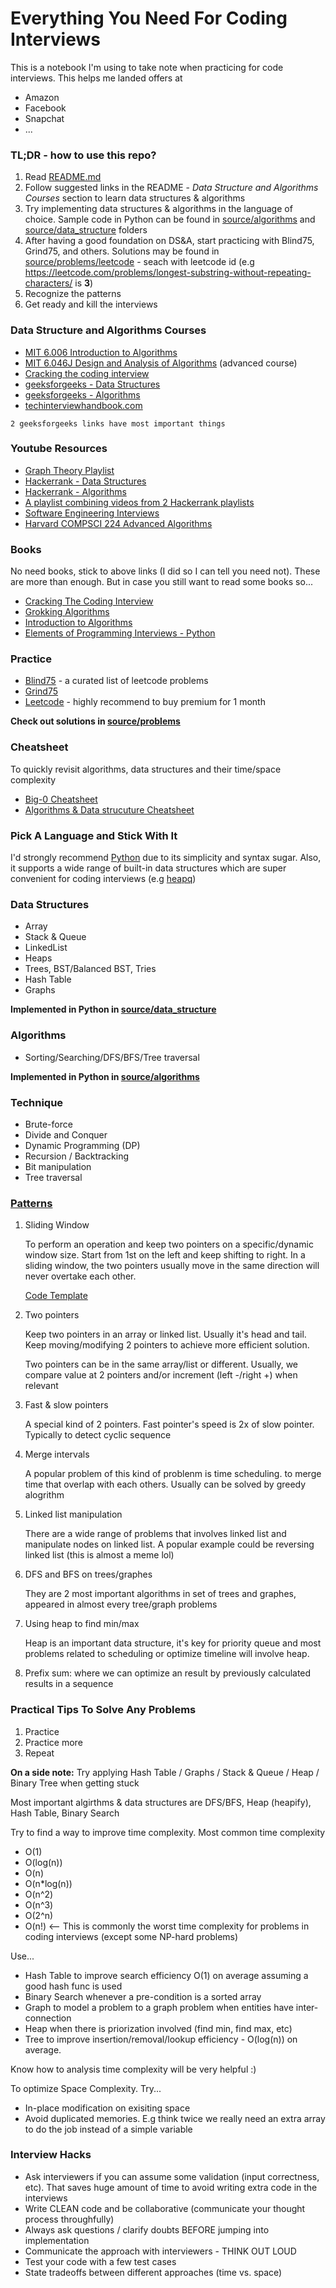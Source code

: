 # Everything You Need For Coding Interviews

This is a notebook I'm using to take note when practicing for code interviews. This helps me landed offers at
- Amazon
- Facebook
- Snapchat
- ...

### TL;DR - how to use this repo?
1. Read [README.md](README.md)
2. Follow suggested links in the README - *Data Structure and Algorithms Courses* section to learn data structures & algorithms
3. Try implementing data structures & algorithms in the language of choice. Sample code in Python can be found in [source/algorithms](source/algorithms/) and [source/data_structure](source/data_structure/) folders
3. After having a good foundation on DS&A, start practicing with Blind75, Grind75, and others. Solutions may be found in [source/problems/leetcode](source/problems/leetcode/) - seach with leetcode id (e.g https://leetcode.com/problems/longest-substring-without-repeating-characters/ is **3**)
4. Recognize the patterns 
5. Get ready and kill the interviews

### Data Structure and Algorithms Courses
- [MIT 6.006 Introduction to Algorithms](courses/mit_6006.md)
- [MIT 6.046J Design and Analysis of Algorithms](courses/mit_6046.md) (advanced course)
- [Cracking the coding interview](courses/ctci_book.md)
- [geeksforgeeks - Data Structures](https://www.geeksforgeeks.org/data-structures/)
- [geeksforgeeks - Algorithms](https://www.geeksforgeeks.org/fundamentals-of-algorithms/)
- [techinterviewhandbook.com](https://www.techinterviewhandbook.org/)

```
2 geeksforgeeks links have most important things
```

### Youtube Resources
- [Graph Theory Playlist](https://www.youtube.com/playlist?list=PLDV1Zeh2NRsDGO4--qE8yH72HFL1Km93P)
- [Hackerrank - Data Structures](https://www.youtube.com/playlist?list=PLI1t_8YX-Apv-UiRlnZwqqrRT8D1RhriX)
- [Hackerrank - Algorithms](https://www.youtube.com/playlist?list=PLI1t_8YX-ApvMthLj56t1Rf-Buio5Y8KL) 
- [A playlist combining videos from 2 Hackerrank playlists](https://www.youtube.com/playlist?list=PLX6IKgS15Ue02WDPRCmYKuZicQHit9kFt)
- [Software Engineering Interviews](https://www.youtube.com/playlist?list=PLiQ766zSC5jPIKibTa5qtXpwgwEBalDV4)
- [Harvard COMPSCI 224 Advanced Algorithms](https://www.youtube.com/playlist?list=PL2SOU6wwxB0uP4rJgf5ayhHWgw7akUWSf)

### Books
No need books, stick to above links (I did so I can tell you need not). These are more than enough. But in case you still want to read some books so...
- [Cracking The Coding Interview](https://www.amazon.co.uk/Cracking-Coding-Interview-6th-Programming/dp/0984782850/ref=sr_1_1?crid=34CLB13A8BGXI&keywords=coding+interview&qid=1657739069&sprefix=coding+intervie%2Caps%2C122&sr=8-1)
- [Grokking Algorithms](https://www.amazon.co.uk/Grokking-Algorithms-illustrated-programmers-curious/dp/1617292230/ref=pd_bxgy_img_sccl_2/259-4758939-1754565?pd_rd_w=7zWiS&content-id=amzn1.sym.79b812bf-5c8b-4c0c-851c-784423adaff5&pf_rd_p=79b812bf-5c8b-4c0c-851c-784423adaff5&pf_rd_r=CFX5DK00E9Y4Z0KYG3ZH&pd_rd_wg=2SOxw&pd_rd_r=23eabb4f-6a4e-4355-8068-98a9cb2eaa29&pd_rd_i=1617292230&psc=1)
- [Introduction to Algorithms](https://www.amazon.co.uk/Introduction-Algorithms-fourth-Thomas-Cormen/dp/026204630X/ref=pd_vtp_sccl_3_10/259-4758939-1754565?pd_rd_w=1UbBw&content-id=amzn1.sym.2204c855-5dd7-4df3-b470-8459f4c43f4a&pf_rd_p=2204c855-5dd7-4df3-b470-8459f4c43f4a&pf_rd_r=BZWYBGN9R7DHT30QYECR&pd_rd_wg=STZSo&pd_rd_r=23952bbe-33a2-4e11-be09-b601fcf39c4d&pd_rd_i=026204630X&psc=1)
- [Elements of Programming Interviews - Python](https://www.amazon.co.uk/Elements-Programming-Interviews-Python-Insiders/dp/1537713949/ref=pd_vtp_sccl_3_30/259-4758939-1754565?pd_rd_w=V5IEj&content-id=amzn1.sym.2204c855-5dd7-4df3-b470-8459f4c43f4a&pf_rd_p=2204c855-5dd7-4df3-b470-8459f4c43f4a&pf_rd_r=KNXHF80BJ3WFA15N4KFA&pd_rd_wg=3H5hs&pd_rd_r=a2da7e73-472d-4101-8d97-8f0b6025b73d&pd_rd_i=1537713949&psc=1)

### Practice
- [Blind75](https://www.teamblind.com/post/New-Year-Gift---Curated-List-of-Top-75-LeetCode-Questions-to-Save-Your-Time-OaM1orEU) - a curated list of leetcode problems
- [Grind75](https://www.techinterviewhandbook.org/grind75)
- [Leetcode](https://leetcode.com/problemset/all/) - highly recommend to buy premium for 1 month

**Check out solutions in [source/problems](source/problems/)**

### Cheatsheet
To quickly revisit algorithms, data structures and their time/space complexity
- [Big-0 Cheatsheet](https://www.bigocheatsheet.com/)
- [Algorithms & Data strucuture Cheatsheet](https://www.techinterviewhandbook.org/algorithms/study-cheatsheet/)

### Pick A Language and Stick With It
I'd strongly recommend [Python](https://www.geeksforgeeks.org/python-programming-language/?ref=ghm) due to its simplicity and syntax sugar. Also, it supports a wide range of built-in data structures which are super convenient for coding interviews (e.g [heapq](https://docs.python.org/3/library/heapq.html))

### Data Structures
- Array
- Stack & Queue 
- LinkedList 
- Heaps
- Trees, BST/Balanced BST, Tries
- Hash Table
- Graphs

**Implemented in Python in [source/data_structure](source/data_structure/)**

### Algorithms
- Sorting/Searching/DFS/BFS/Tree traversal

**Implemented in Python in [source/algorithms](source/algorithms/)**

### Technique 
- Brute-force
- Divide and Conquer 
- Dynamic Programming (DP)
- Recursion / Backtracking
- Bit manipulation
- Tree traversal

### [Patterns](https://hackernoon.com/14-patterns-to-ace-any-coding-interview-question-c5bb3357f6ed)
1. Sliding Window

   To perform an operation and keep two pointers on a specific/dynamic window size. Start from 1st on the left and keep shifting to right. In a sliding window, the two pointers usually move in the same direction will never overtake each other.

   [Code Template](https://leetcode.com/problems/minimum-window-substring/discuss/26808/here-is-a-10-line-template-that-can-solve-most-substring-problems)

2. Two pointers

   Keep two pointers in an array or linked list. Usually it's head and tail. Keep moving/modifying 2 pointers to achieve more efficient solution. 

   Two pointers can be in the same array/list or different. Usually, we compare value at 2 pointers and/or increment (left -/right +) when relevant

3. Fast & slow pointers

   A special kind of 2 pointers. Fast pointer's speed is 2x of slow pointer. Typically to detect cyclic sequence

4. Merge intervals

   A popular problem of this kind of problenm is time scheduling. to merge time that overlap with each others. Usually can be solved by greedy alogrithm

5. Linked list manipulation

   There are a wide range of problems that involves linked list and manipulate nodes on linked list. A popular example could be reversing linked list (this is almost a meme lol)

6. DFS and BFS on trees/graphes

   They are 2 most important algorithms in set of trees and graphes, appeared in almost every tree/graph problems

7. Using heap to find min/max

   Heap is an important data structure, it's key for priority queue and most problems related to scheduling or optimize timeline will involve heap.

8. Prefix sum: where we can optimize an result by previously calculated results in a sequence 

### Practical Tips To Solve Any Problems
1. Practice
2. Practice more 
3. Repeat 

**On a side note:** Try applying Hash Table / Graphs / Stack & Queue / Heap / Binary Tree when getting stuck

Most important algirthms & data structures are DFS/BFS, Heap (heapify), Hash Table, Binary Search

Try to find a way to improve time complexity. Most common time complexity
- O(1)
- O(log(n))
- O(n)
- O(n*log(n))
- O(n^2)
- O(n^3) 
- O(2^n) 
- O(n!) <-- This is commonly the worst time complexity for problems in coding interviews (except some NP-hard problems)

Use...
- Hash Table to improve search efficiency O(1) on average assuming a good hash func is used
- Binary Search whenever a pre-condition is a sorted array
- Graph to model a problem to a graph problem when entities have inter-connection
- Heap when there is priorization involved (find min, find max, etc)
- Tree to improve insertion/removal/lookup efficiency - O(log(n)) on average. 

Know how to analysis time complexity will be very helpful :)

To optimize Space Complexity. Try...
- In-place modification on exisiting space
- Avoid duplicated memories. E.g think twice we really need an extra array to do the job instead of a simple variable 

### Interview Hacks
- Ask interviewers if you can assume some validation (input correctness, etc). That saves huge amount of time to avoid writing extra code in the interviews
- Write CLEAN code and be collaborative (communicate your thought process throughfully)
- Always ask questions / clarify doubts BEFORE jumping into implementation 
- Communicate the approach with interviewers - THINK OUT LOUD
- Test your code with a few test cases
- State tradeoffs between different approaches (time vs. space)